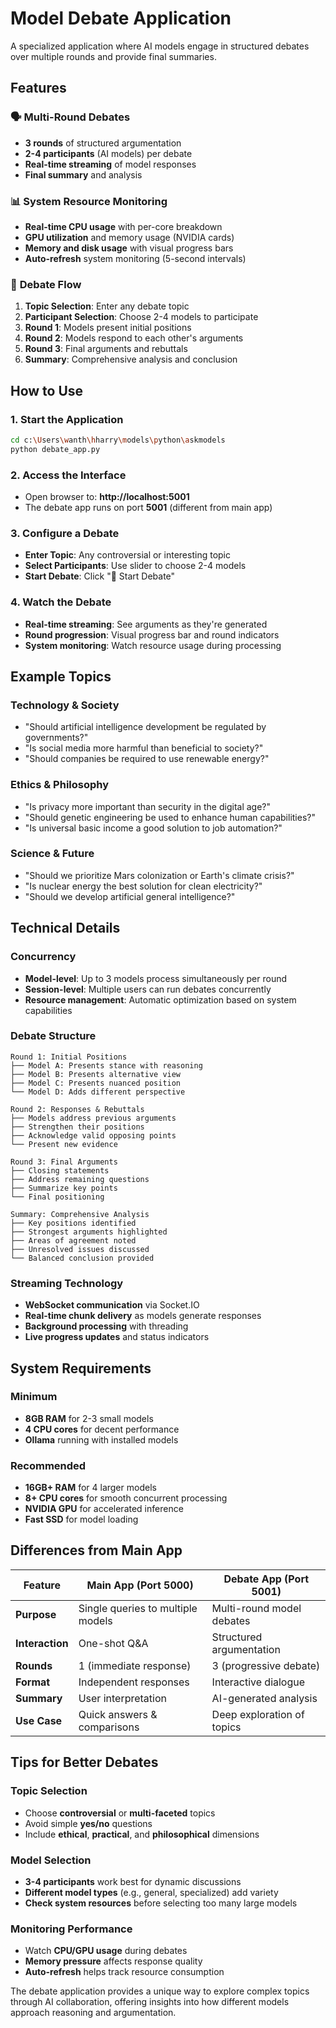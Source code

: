 # Model Debate Application

A specialized application where AI models engage in structured debates over multiple rounds and provide final summaries.

## Features

### 🗣️ **Multi-Round Debates**
- **3 rounds** of structured argumentation
- **2-4 participants** (AI models) per debate
- **Real-time streaming** of model responses
- **Final summary** and analysis

### 📊 **System Resource Monitoring**
- **Real-time CPU usage** with per-core breakdown
- **GPU utilization** and memory usage (NVIDIA cards)
- **Memory and disk usage** with visual progress bars
- **Auto-refresh** system monitoring (5-second intervals)

### 🎯 **Debate Flow**
1. **Topic Selection**: Enter any debate topic
2. **Participant Selection**: Choose 2-4 models to participate
3. **Round 1**: Models present initial positions
4. **Round 2**: Models respond to each other's arguments
5. **Round 3**: Final arguments and rebuttals
6. **Summary**: Comprehensive analysis and conclusion

## How to Use

### 1. **Start the Application**
```bash
cd c:\Users\wanth\hharry\models\python\askmodels
python debate_app.py
```

### 2. **Access the Interface**
- Open browser to: **http://localhost:5001**
- The debate app runs on port **5001** (different from main app)

### 3. **Configure a Debate**
- **Enter Topic**: Any controversial or interesting topic
- **Select Participants**: Use slider to choose 2-4 models
- **Start Debate**: Click "🚀 Start Debate"

### 4. **Watch the Debate**
- **Real-time streaming**: See arguments as they're generated
- **Round progression**: Visual progress bar and round indicators
- **System monitoring**: Watch resource usage during processing

## Example Topics

### **Technology & Society**
- "Should artificial intelligence development be regulated by governments?"
- "Is social media more harmful than beneficial to society?"
- "Should companies be required to use renewable energy?"

### **Ethics & Philosophy** 
- "Is privacy more important than security in the digital age?"
- "Should genetic engineering be used to enhance human capabilities?"
- "Is universal basic income a good solution to job automation?"

### **Science & Future**
- "Should we prioritize Mars colonization or Earth's climate crisis?"
- "Is nuclear energy the best solution for clean electricity?"
- "Should we develop artificial general intelligence?"

## Technical Details

### **Concurrency**
- **Model-level**: Up to 3 models process simultaneously per round
- **Session-level**: Multiple users can run debates concurrently
- **Resource management**: Automatic optimization based on system capabilities

### **Debate Structure**
```
Round 1: Initial Positions
├── Model A: Presents stance with reasoning
├── Model B: Presents alternative view
├── Model C: Presents nuanced position
└── Model D: Adds different perspective

Round 2: Responses & Rebuttals  
├── Models address previous arguments
├── Strengthen their positions
├── Acknowledge valid opposing points
└── Present new evidence

Round 3: Final Arguments
├── Closing statements
├── Address remaining questions
├── Summarize key points
└── Final positioning

Summary: Comprehensive Analysis
├── Key positions identified
├── Strongest arguments highlighted
├── Areas of agreement noted
├── Unresolved issues discussed
└── Balanced conclusion provided
```

### **Streaming Technology**
- **WebSocket communication** via Socket.IO
- **Real-time chunk delivery** as models generate responses
- **Background processing** with threading
- **Live progress updates** and status indicators

## System Requirements

### **Minimum**
- **8GB RAM** for 2-3 small models
- **4 CPU cores** for decent performance
- **Ollama** running with installed models

### **Recommended**
- **16GB+ RAM** for 4 larger models
- **8+ CPU cores** for smooth concurrent processing
- **NVIDIA GPU** for accelerated inference
- **Fast SSD** for model loading

## Differences from Main App

| Feature | Main App (Port 5000) | Debate App (Port 5001) |
|---------|---------------------|------------------------|
| **Purpose** | Single queries to multiple models | Multi-round model debates |
| **Interaction** | One-shot Q&A | Structured argumentation |
| **Rounds** | 1 (immediate response) | 3 (progressive debate) |
| **Format** | Independent responses | Interactive dialogue |
| **Summary** | User interpretation | AI-generated analysis |
| **Use Case** | Quick answers & comparisons | Deep exploration of topics |

## Tips for Better Debates

### **Topic Selection**
- Choose **controversial** or **multi-faceted** topics
- Avoid simple **yes/no** questions
- Include **ethical**, **practical**, and **philosophical** dimensions

### **Model Selection**
- **3-4 participants** work best for dynamic discussions
- **Different model types** (e.g., general, specialized) add variety
- **Check system resources** before selecting too many large models

### **Monitoring Performance**
- Watch **CPU/GPU usage** during debates
- **Memory pressure** affects response quality
- **Auto-refresh** helps track resource consumption

The debate application provides a unique way to explore complex topics through AI collaboration, offering insights into how different models approach reasoning and argumentation.
